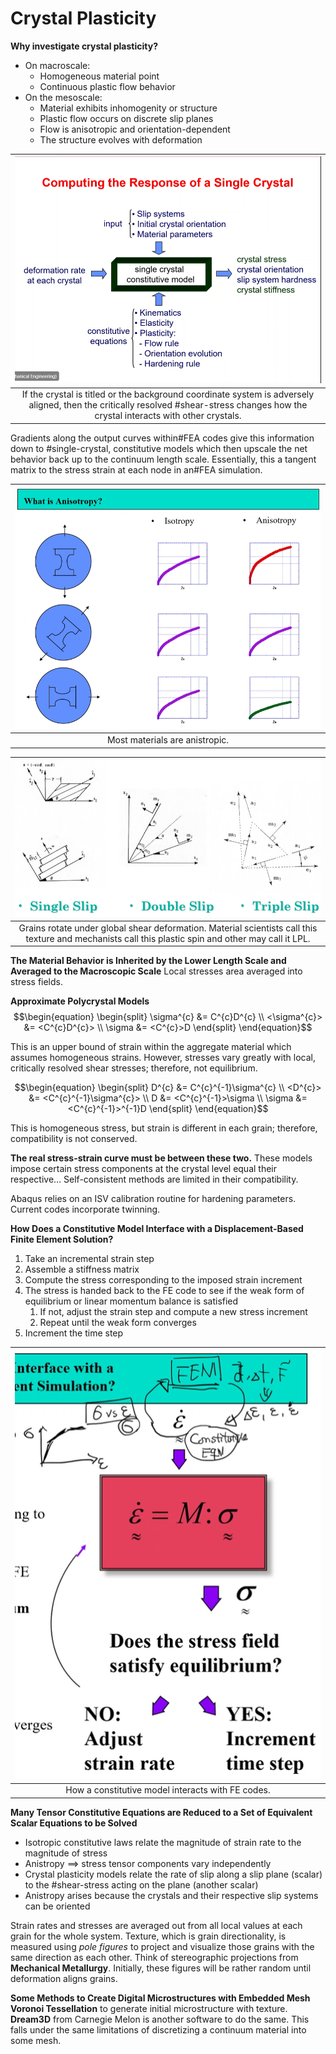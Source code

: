 <!-- 220405 -->
# Crystal Plasticity

**Why investigate crystal plasticity?**
- On macroscale:
  - Homogeneous material point
  - Continuous plastic flow behavior
- On the mesoscale:
  - Material exhibits inhomogenity or structure
  - Plastic flow occurs on discrete slip planes
  - Flow is anisotropic and orientation-dependent
  - The structure evolves with deformation

| ![](../../../attachments/engr-851-001-integrated-computational-materials-engineering/computing_the_response_of_a_single_crystal_220405_173012_EST.png) |
|:--:|
| If the crystal is titled or the background coordinate system is adversely aligned, then the critically resolved #shear-stress changes how the crystal interacts with other crystals. |

Gradients along the output curves within#FEA codes give this information down to #single-crystal, constitutive models which then upscale the net behavior back up to the continuum length scale.
Essentially, this a tangent matrix to the stress strain at each node in an#FEA simulation.

| ![](../../../attachments/engr-851-001-integrated-computational-materials-engineering/what_is_anistropy_220405_173603_EST.png) |
|:--:|
| Most materials are anistropic. |

| ![](../../../attachments/engr-851-001-integrated-computational-materials-engineering/texture_220405_173848_EST.png) |
|:--:|
| Grains rotate under global shear deformation. Material scientists call this texture and mechanists call this plastic spin and other may call it LPL. |

**The Material Behavior is Inherited by the Lower Length Scale and Averaged to the Macroscopic Scale**
Local stresses area averaged into stress fields.

**Approximate Polycrystal Models**
$$\begin{equation}
\begin{split}
\sigma^{c} &= C^{c}D^{c} \\
<\sigma^{c}> &= <C^{c}D^{c}> \\
\sigma &= <C^{c}>D
\end{split}
\end{equation}$$

This is an upper bound of strain within the aggregate material which assumes homogeneous strains.
However, stresses vary greatly with local, critically resolved shear stresses; therefore, not equilibrium.

$$\begin{equation}
\begin{split}
D^{c} &= C^{c}^{-1}\sigma^{c} \\
<D^{c}> &= <C^{c}^{-1}\sigma^{c}> \\
D &= <C^{c}^{-1}>\sigma \\
\sigma &= <C^{c}^{-1}>^{-1}D
\end{split}
\end{equation}$$

This is homogeneous stress, but strain is different in each grain; therefore, compatibility is not conserved.

**The real stress-strain curve must be between these two.** These models impose certain stress components at the crystal level equal their respective…​ Self-consistent methods are limited in their compatibility.

<!-- 220407 -->

Abaqus relies on an ISV calibration routine for hardening parameters.
Current codes incorporate twinning.

**How Does a Constitutive Model Interface with a Displacement-Based Finite Element Solution?**
1. Take an incremental strain step
2. Assemble a stiffness matrix
3. Compute the stress corresponding to the imposed strain increment
4. The stress is handed back to the FE code to see if the weak form of equilibrium or linear momentum balance is satisfied
   1. If not, adjust the strain step and compute a new stress increment
   2. Repeat until the weak form converges
5. Increment the time step

| ![](../../../attachments/engr-851-001-integrated-computational-materials-engineering/constitutive_model_interacts_with_fe_codes_220407_165613_EST.png) |
|:--:|
| How a constitutive model interacts with FE codes. |

**Many Tensor Constitutive Equations are Reduced to a Set of Equivalent Scalar Equations to be Solved**
- Isotropic constitutive laws relate the magnitude of strain rate to the magnitude of stress
- Anistropy $\implies$ stress tensor components vary independently
- Crystal plasticity models relate the rate of slip along a slip plane (scalar) to the #shear-stress acting on the plane (another scalar)
- Anistropy arises because the crystals and their respective slip systems can be oriented

<!-- 220412 -->
Strain rates and stresses are averaged out from all local values at each grain for the whole system.
Texture, which is grain directionality, is measured using *pole figures* to project and visualize those grains with the same direction as each other.
Think of stereographic projections from **Mechanical Metallurgy**.
Initially, these figures will be rather random until deformation aligns grains.

**Some Methods to Create Digital Microstructures with Embedded Mesh**
**Voronoi Tessellation** to generate initial microstructure with texture.
**Dream3D** from Carnegie Melon is another software to do the same.
This falls under the same limitations of discretizing a continuum material into some mesh.